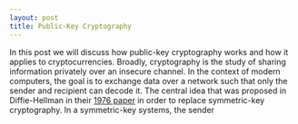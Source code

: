```yaml
---
layout: post
title: Public-Key Cryptography
---
```


In this post we will discuss how public-key cryptography works and how it applies to cryptocurrencies. Broadly, cryptography is the study of sharing information privately over an insecure channel. In the context of modern computers, the goal is to exchange data over a network such that only the sender and recipient can decode it.  The central idea that was proposed in Diffie-Hellman in their [1976 paper](https://ee.stanford.edu/~hellman/publications/24.pdf) in order to replace symmetric-key cryptography. In a symmetric-key systems, the sender 